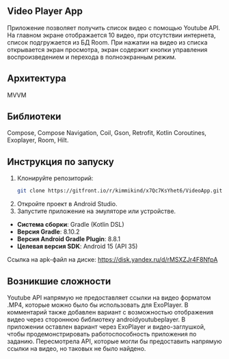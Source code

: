 ## Video Player App
Приложение позволяет получить список видео с помощью Youtube API. На главном экране отображается 10 видео, при отсутствии интернета, список подгружается из БД Room. 
При нажатии на видео из списка открывается экран просмотра, экран содержит кнопки управления воспроизведением и перехода в полноэкранным режим.
## Архитектура 
MVVM
## Библиотеки 
Compose, Compose Navigation, Coil, Gson, Retrofit, Kotlin Coroutines, Exoplayer, Room, Hilt.
## Инструкция по запуску
1. Клонируйте репозиторий:
   ```bash
   git clone https://gitfront.io/r/kimmikind/x7Qc7KsYhet6/VideoApp.git
3. Откройте проект в Android Studio.
4. Запустите приложение на эмуляторе или устройстве.

- **Система сборки**: Gradle (Kotlin DSL)
- **Версия Gradle**: 8.10.2
- **Версия Android Gradle Plugin**: 8.8.1
- **Целевая версия SDK**: Android 15 (API 35)

Ссылка на apk-файл на диске: https://disk.yandex.ru/d/rMSXZJr4F8NfpA
## Возникшие сложности
Youtube API напрямую не предоставляет ссылки на видео форматом .MP4, которые можно было бы использовать для ExoPlayer. 
В комментарий также добавлен вариант с возможностью отображения видео через стороннюю библиотеку androidyoutubeplayer. 
В приложении оставлен вариант через ExoPlayer и видео-заглушкой, чтобы продемонстрировать работоспособность приложения по заданию.
Пересмотрела API, которые могли бы предоставить напрямую ссылки на видео, но таковых не было найдено. 
